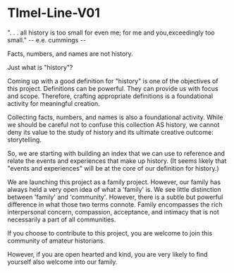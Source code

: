 # TImel-Line-V01

". . . all history is too small for even me;
for me and you,exceedingly too small."  -- e.e. cummings --

Facts, numbers, and names are not history.  

Just what is "history"?  

Coming up with a good definition for "history" is one of the objectives of this project.  Definitions can be powerful.  They can provide us with focus and scope.  Therefore, crafting appropriate definitions is a foundational activity for meaningful creation.

Collecting facts, numbers, and names is also a foundational activity.  While we should be careful not to confuse this collection AS history, we cannot deny its value to the study of history and its ultimate creative outcome: storytelling.

So, we are starting with building an index that we can use to reference and relate the events and experiences that make up history.  (It seems likely that "events and experiences" will be at the core of our definition for history.)

We are launching this project as a family project.  However, our family has always held a very open idea of what a 'family' is.  We see little distinction between 'family' and 'community'.  However, there is a subtle but powerful difference in what those two terms connote.  Family encompasses the rich interpersonal concern, compassion, acceptance, and intimacy that is not necessarily a part of all communities.

If you choose to contribute to this project, you are welcome to join this community of amateur historians.  

However, if you are open hearted and kind, you are very likely to find yourself also welcome into our family.
